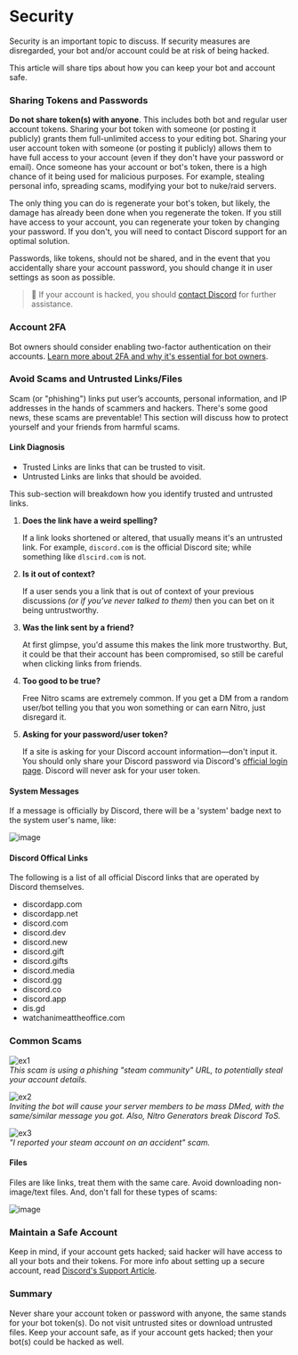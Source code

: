 # Security
Security is an important topic to discuss. If security measures are disregarded, your bot and/or account could be at risk of being hacked.

This article will share tips about how you can keep your bot and account safe.

### Sharing Tokens and Passwords
**Do not share token(s) with anyone**. This includes both bot and regular user account tokens. Sharing your bot token with someone (or posting it publicly) grants them full-unlimited access to your editing bot. Sharing your user account token with someone (or posting it publicly) allows them to have full access to your account (even if they don't have your password or email). Once someone has your account or bot's token, there is a high chance of it being used for malicious purposes. For example, stealing personal info, spreading scams, modifying your bot to nuke/raid servers.

The only thing you can do is regenerate your bot's token, but likely, the damage has already been done when you regenerate the token. If you still have access to your account, you can regenerate your token by changing your password. If you don't, you will need to contact Discord support for an optimal solution.

Passwords, like tokens, should not be shared, and in the event that you accidentally share your account password, you should change it in user settings as soon as possible.

> 📝 If your account is hacked, you should [contact Discord](https://support.discord.com/hc/requests/new) for further assistance.

### Account 2FA
Bot owners should consider enabling two-factor authentication on their accounts. [Learn more about 2FA and why it's essential for bot owners](./2FA.md).

### Avoid Scams and Untrusted Links/Files
Scam (or "phishing") links put user’s accounts, personal information, and IP addresses in the hands of scammers and hackers. There's some good news, these scams are preventable! This section will discuss how to protect yourself and your friends from harmful scams.

#### Link Diagnosis
- Trusted Links are links that can be trusted to visit.
- Untrusted Links are links that should be avoided.

This sub-section will breakdown how you identify trusted and untrusted links.

1. **Does the link have a weird spelling?**

    If a link looks shortened or altered, that usually means it's an untrusted link. For example, `discord.com` is the official Discord site; while something like `dlscird.com` is not.

2. **Is it out of context?**

     If a user sends you a link that is out of context of your previous discussions *(or if you've never talked to them)* then you can bet on it being untrustworthy.

3. **Was the link sent by a friend?**

     At first glimpse, you'd assume this makes the link more trustworthy. But, it could be that their account has been compromised, so still be careful when clicking links from friends.

4. **Too good to be true?**

     Free Nitro scams are extremely common. If you get a DM from a random user/bot telling you that you won something or can earn Nitro, just disregard it.

5. **Asking for your password/user token?**

     If a site is asking for your Discord account information—don't input it. You should only share your Discord password via Discord's [official login page](http://discord.com/login). Discord will never ask for your user token. 

#### System Messages
If a message is officially by Discord, there will be a 'system' badge next to the system user's name, like:

![image](https://user-images.githubusercontent.com/69215413/131226868-8e1ad12d-fdfb-4fa4-ad07-2d0d50b5247f.png)

#### Discord Offical Links
The following is a list of all official Discord links that are operated by Discord themselves.
- discordapp.com
- discordapp.net
- discord.com
- discord.dev
- discord.new
- discord.gift
- discord.gifts
- discord.media
- discord.gg
- discord.co
- discord.app
- dis.gd
- watchanimeattheoffice.com

### Common Scams
![ex1](https://user-images.githubusercontent.com/69215413/131226423-745fee74-df75-47b8-b3d0-bdd0be631cf0.png)\
*This scam is using a phishing "steam community" URL, to potentially steal your account details.*

![ex2](https://user-images.githubusercontent.com/69215413/131226482-098e0389-be1a-4be1-995c-5a1f3d86b539.png)\
*Inviting the bot will cause your server members to be mass DMed, with the same/similar message you got. Also, Nitro Generators break Discord ToS.*

![ex3](https://user-images.githubusercontent.com/69215413/131226456-69275d68-9f63-479d-803f-b394a2d51cac.png)\
*"I reported your steam account on an accident" scam.*

#### Files
Files are like links, treat them with the same care. Avoid downloading non-image/text files. And, don't fall for these types of scams:

![image](https://user-images.githubusercontent.com/69215413/131226523-6118ff11-6392-4c6d-859e-f9065d0e0b28.png)

### Maintain a Safe Account
Keep in mind, if your account gets hacked; said hacker will have access to all your bots and their tokens.
For more info about setting up a secure account, read [Discord's Support Article](https://discord.com/safety/360043857751-Four-steps-to-a-super-safe-account).

### Summary
Never share your account token or password with anyone, the same stands for your bot token(s). Do not visit untrusted sites or download untrusted files. Keep your account safe, as if your account gets hacked; then your bot(s) could be hacked as well.
